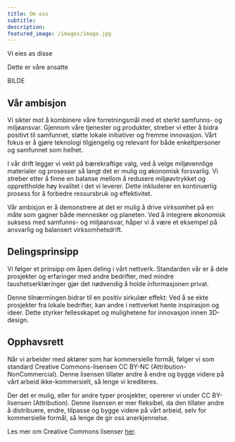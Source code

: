 ```yaml
---
title: Om oss
subtitle: 
description: 
featured_image: /images/image.jpg
---
```


Vi eies as disse


Dette er våre ansatte

BILDE

## Vår ambisjon
Vi sikter mot å kombinere våre forretningsmål med et sterkt samfunns- og miljøansvar. Gjennom våre tjenester og produkter, streber vi etter å bidra positivt til samfunnet, støtte lokale initiativer og fremme innovasjon. Vårt fokus er å gjøre teknologi tilgjengelig og relevant for både enkeltpersoner og samfunnet som helhet.

I vår drift legger vi vekt på bærekraftige valg, ved å velge miljøvennlige materialer og prosesser så langt det er mulig og økonomisk forsvarlig. Vi streber etter å finne en balanse mellom å redusere miljøavtrykket og opprettholde høy kvalitet i det vi leverer. Dette inkluderer en kontinuerlig prosess for å forbedre ressursbruk og effektivitet.

Vår ambisjon er å demonstrere at det er mulig å drive virksomhet på en måte som gagner både mennesker og planeten. Ved å integrere økonomisk suksess med samfunns- og miljøansvar, håper vi å være et eksempel på ansvarlig og balansert virksomhetsdrift.

## Delingsprinsipp
Vi følger et prinsipp om åpen deling i vårt nettverk. Standarden vår er å dele prosjekter og erfaringer med andre bedrifter, med mindre taushetserklæringer gjør det nødvendig å holde informasjonen privat.

Denne tilnærmingen bidrar til en positiv sirkulær effekt: Ved å se ekte prosjekter fra lokale bedrifter, kan andre i nettverket hente inspirasjon og ideer. Dette styrker fellesskapet og mulighetene for innovasjon innen 3D-design.

## Opphavsrett
Når vi arbeider med aktører som har kommersielle formål, følger vi som standard Creative Commons-lisensen CC BY-NC (Attribution-NonCommercial). Denne lisensen tillater andre å endre og bygge videre på vårt arbeid ikke-kommersielt, så lenge vi krediteres. 

Der det er mulig, eller for andre typer prosjekter, opererer vi under CC BY-lisensen (Attribution). Denne lisensen er mer fleksibel, da den tillater andre å distribuere, endre, tilpasse og bygge videre på vårt arbeid, selv for kommersielle formål, så lenge de gir oss anerkjennelse.

Les mer om Creative Commons lisenser [her](https://creativecommons.org/share-your-work/cclicenses/).